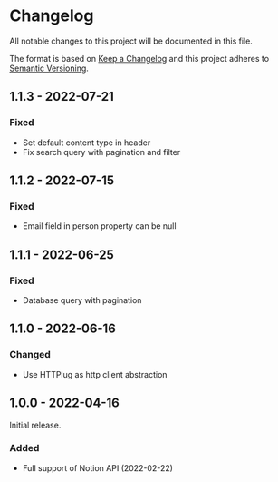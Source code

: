 # Changelog

All notable changes to this project will be documented in this file.

The format is based on [Keep a Changelog](http://keepachangelog.com/en/1.0.0/)
and this project adheres to [Semantic Versioning](http://semver.org/spec/v2.0.0.html).

## 1.1.3 - 2022-07-21

### Fixed

- Set default content type in header
- Fix search query with pagination and filter

## 1.1.2 - 2022-07-15

### Fixed

- Email field in person property can be null

## 1.1.1 - 2022-06-25

### Fixed

- Database query with pagination

## 1.1.0 - 2022-06-16

### Changed

- Use HTTPlug as http client abstraction

## 1.0.0 - 2022-04-16

Initial release.

### Added

- Full support of Notion API (2022-02-22)
